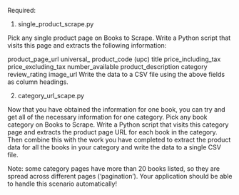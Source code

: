 Required:

1. single_product_scrape.py

Pick any single product page on Books to Scrape. Write a Python script that visits this page and extracts the following information:

product_page_url
universal_ product_code (upc)
title 
price_including_tax
price_excluding_tax
number_available
product_description
category
review_rating
image_url
Write the data to a CSV file using the above fields as column headings.

2. category_url_scape.py

Now that you have obtained the information for one book, you can try and get all of the necessary information for one category. Pick any book category on Books to Scrape. Write a Python script that visits this category page and extracts the product page URL for each book in the category. Then combine this with the work you have completed to extract the product data for all the books in your category and write the data to a single CSV file.

Note: some category pages have more than 20 books listed, so they are spread across different pages (‘pagination’). Your application should be able to handle this scenario automatically!